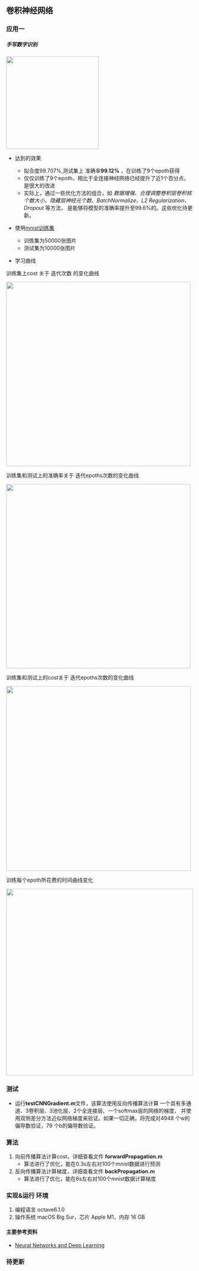 
## 卷积神经网络

### 应用一

##### 手写数字识别




   <img width="249" alt="" src="https://tf.wiki/_images/mnist_0-9.png">

- 达到的效果
  - 拟合度99.707%,测试集上 准确率**99.12%** ，在训练了9个epoth获得
  - 仅仅训练了9个epoth，相比于全连接神经网络已经提升了近1个百分点，是很大的改进
  - 实际上，通过一些优化方法的组合，如 _数据增强、合理调整卷积层卷积核个数大小、隐藏层神经元个数、BatchNormalize、L2 Regularization、Dropout_ 等方法， 是能够将模型的准确率提升至99.6%的。这些优化待更新。

- 使用[mnist训练集](http://neuralnetworksanddeeplearning.com/chap4.html)
  - 训练集为50000张图片
  - 测试集为10000张图片


- 学习曲线

训练集上cost 关于 迭代次数 的变化曲线

<img width="496" alt="" src="https://user-images.githubusercontent.com/19931702/111852337-844e1c80-8951-11eb-99e3-e966dbac10da.png">

训练集和测试上的准确率关于 迭代epoths次数的变化曲线

<img width="496" alt="" src="https://user-images.githubusercontent.com/19931702/111852398-b9f30580-8951-11eb-81c6-1bde39de8686.png">


训练集和测试上的cost关于 迭代epoths次数的变化曲线

<img width="497" alt="" src="https://user-images.githubusercontent.com/19931702/111852418-c8d9b800-8951-11eb-82ef-4e20acbfb706.png">

训练每个epoth所花费的时间曲线变化

<img width="503" alt="" src="https://user-images.githubusercontent.com/19931702/111852436-e3ac2c80-8951-11eb-818b-f34aa29c29e7.png">


### 测试
- 运行**testCNNGradient.m**文件，该算法使用反向传播算法计算
一个具有多通道、3卷积层、3池化层、2个全连接层、一个softmax层的网络的梯度，
  并使用双侧差分方法近似网络梯度来验证。如果一切正确，将完成对4948 个w的偏导数验证，79 个b的偏导数验证。
  
### 算法
1. 向前传播算法计算cost，详细查看文件 **forwardPropagation.m**
   - 算法进行了优化，能在0.3s左右对100个mnist数据进行预测
2. 反向传播算法计算梯度，详细查看文件 **backPropagation.m**
   - 算法进行了优化，能在6s左右对100个mnist数据计算梯度


### 实现&运行 环境
1. 编程语言
octave6.1.0
2. 操作系统
macOS Big Sur，芯片 Apple M1，内存 16 GB




#### 主要参考资料

- [Neural Networks and Deep Learning](http://neuralnetworksanddeeplearning.com/chap1.html) 

### 待更新
